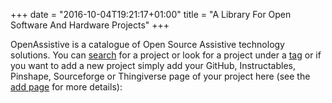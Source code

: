 +++
date = "2016-10-04T19:21:17+01:00"
title = "A Library For Open Software And Hardware Projects"
+++

OpenAssistive is a catalogue of Open Source Assistive technology solutions. You can [search](#search) for a project or look for a project under a [tag](/tags/) or if you want to add a new project simply add your GitHub, Instructables, Pinshape, Sourceforge or Thingiverse page of your project here (see the [add page](/add) for more details): 


<!-- SHORTENING TEXT FOR NOW
## What is Assistive Technology? 

Open Source Assistive Technology Software (OATS) combine the benfits of open development with accessibility. Open accessibiity tools and programs may be openly shared, modified or studied. They are free or low cost, and yet reliable as problems are rapidly fixed. With open accessibility, users, friends and support staff discuss what they would like with developers and other 'techies' to create the software that they want. Good accessibility ideas can be freely shared and built on. Open accessibility ensures that people with disabilities, including the elderly and children, can get the most from computers and ICT. 
	
## Why is this different to other similar projects?

1. The site is created by *you* 
2. We don't host anything. You host your project where you want (instructables, GitHub, Pinshape, Thingiverse or even dropbox (coming soon!)) and simply give us the basic details. You just then keep your site/code/files updated there and we will scrape your data periodically (or not - you just need to edit the data on the site)
3. The site is totally open. Want to do something else with the data? Go ahead. Want to do something better? Great! Worried about the database dying and this good will gesture going down hill rapidly? Don't (in short the site is hosted for free and there is no database)

## So you want to help?

Simply add your project URL by clicking on the add button in the menu on the right. We currently support:

* Github (e.g. http://github.com/user/projectname)
* Instructables (e.g. http://instructables.com/id/project-name)
* Pinshape (e.g. http://pinshape.com/items/project-id)
* Sourceforge (e.g. http://sourceforge.net/projects/project-name/)
* Thingiverse (e.g. http://www.thingiverse.com/thing:id)

Alternatively you can host your own metadata

* Dropbox (COMING SOON!)
* Any http site (COMING SOON!)

## EEk! I have a problem

Great. Im sure we haven't found half the bugs yet! Drop us a line or if you want - fix it!

 -->